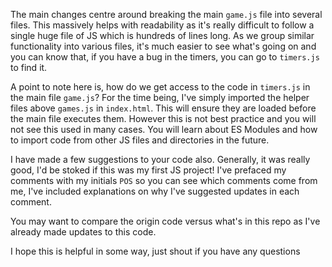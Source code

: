 The main changes centre around breaking the main `game.js` file into several files. This massively helps with readability as it's really difficult to follow a single huge file of JS which is hundreds of lines long. As we group similar functionality into various files, it's much easier to see what's going on and you can know that, if you have a bug in the timers, you can go to `timers.js` to find it. 

A point to note here is, how do we get access to the code in `timers.js` in the main file `game.js`? For the time being, I've simply imported the helper files above `games.js` in `index.html`. This will ensure they are loaded before the main file executes them. However this is not best practice and you will not see this used in many cases. You will learn about ES Modules and how to import code from other JS files and directories in the future. 

I have made a few suggestions to your code also. Generally, it was really good, I'd be stoked if this was my first JS project! I've prefaced my comments with my initials `POS` so you can see which comments come from me, I've included explanations on why I've suggested updates in each comment.

You may want to compare the origin code versus what's in this repo as I've already made updates to this code. 

I hope this is helpful in some way, just shout if you have any questions